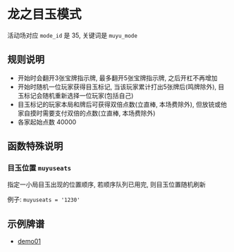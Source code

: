 # 龙之目玉模式

活动场对应 `mode_id` 是 35, 关键词是 `muyu_mode`

## 规则说明

- 开始时会翻开3张宝牌指示牌, 最多翻开5张宝牌指示牌, 之后开杠不再增加
- 开始时随机一位玩家获得目玉标记, 当该玩家累计打出5张牌后(鸣牌除外), 目玉标记会随机重新选择一位玩家(包括自己)
- 目玉标记的玩家本局和牌后可获得双倍点数(立直棒, 本场费除外), 但放铳或他家自摸时需要支付双倍的点数(立直棒, 本场费除外)
- 各家起始点数 40000

## 函数特殊说明

### 目玉位置 `muyuseats`

指定一小局目玉出现的位置顺序, 若顺序队列已用完, 则目玉位置随机刷新

例子: `muyuseats = '1230'`

## 示例牌谱

- [demo01](demo01.js)
